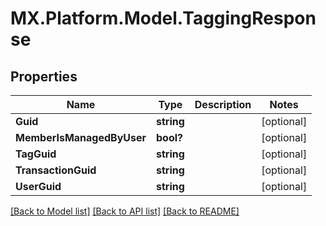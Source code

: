 # MX.Platform.Model.TaggingResponse

## Properties

Name | Type | Description | Notes
------------ | ------------- | ------------- | -------------
**Guid** | **string** |  | [optional] 
**MemberIsManagedByUser** | **bool?** |  | [optional] 
**TagGuid** | **string** |  | [optional] 
**TransactionGuid** | **string** |  | [optional] 
**UserGuid** | **string** |  | [optional] 

[[Back to Model list]](../README.md#documentation-for-models) [[Back to API list]](../README.md#documentation-for-api-endpoints) [[Back to README]](../README.md)

